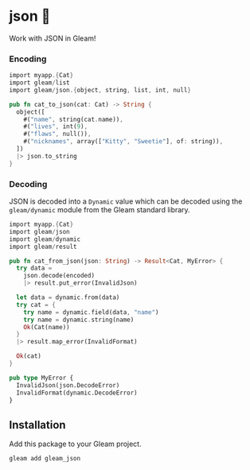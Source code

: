 # json 🐑

Work with JSON in Gleam!

### Encoding

```rust
import myapp.{Cat}
import gleam/list
import gleam/json.{object, string, list, int, null}

pub fn cat_to_json(cat: Cat) -> String {
  object([
    #("name", string(cat.name)),
    #("lives", int(9),
    #("flaws", null()),
    #("nicknames", array(["Kitty", "Sweetie"], of: string)),
  ])
  |> json.to_string
}
```

### Decoding

JSON is decoded into a `Dynamic` value which can be decoded using the
`gleam/dynamic` module from the Gleam standard library.

```rust
import myapp.{Cat}
import gleam/json
import gleam/dynamic
import gleam/result

pub fn cat_from_json(json: String) -> Result<Cat, MyError> {
  try data = 
    json.decode(encoded)
    |> result.put_error(InvalidJson)

  let data = dynamic.from(data)
  try cat = {
    try name = dynamic.field(data, "name")
    try name = dynamic.string(name)
    Ok(Cat(name))
  }
  |> result.map_error(InvalidFormat)

  Ok(cat)
}

pub type MyError {
  InvalidJson(json.DecodeError)
  InvalidFormat(dynamic.DecodeError)
}
```

## Installation

Add this package to your Gleam project.

```shell
gleam add gleam_json
```
